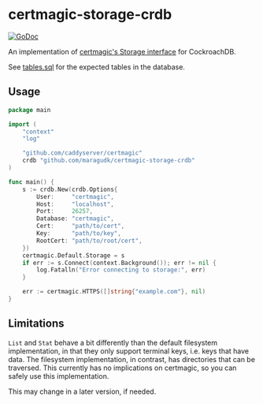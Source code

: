 # certmagic-storage-crdb

[![GoDoc](https://godoc.org/github.com/maragudk/certmagic-storage-crdb?status.svg)](https://godoc.org/github.com/maragudk/certmagic-storage-crdb)

An implementation of [certmagic's Storage interface](https://pkg.go.dev/github.com/caddyserver/certmagic#Storage) for CockroachDB.

See [tables.sql](tables.sql) for the expected tables in the database.

## Usage

```go
package main

import (
	"context"
	"log"

	"github.com/caddyserver/certmagic"
	crdb "github.com/maragudk/certmagic-storage-crdb"
)

func main() {
	s := crdb.New(crdb.Options{
		User:     "certmagic",
		Host:     "localhost",
		Port:     26257,
		Database: "certmagic",
		Cert:     "path/to/cert",
		Key:      "path/to/key",
		RootCert: "path/to/root/cert",
	})
	certmagic.Default.Storage = s
	if err := s.Connect(context.Background()); err != nil {
		log.Fatalln("Error connecting to storage:", err)
	}

	err := certmagic.HTTPS([]string{"example.com"}, nil)
}
```

## Limitations

`List` and `Stat` behave a bit differently than the default filesystem implementation,
in that they only support terminal keys, i.e. keys that have data.
The filesystem implementation, in contrast, has directories that can be traversed.
This currently has no implications on certmagic, so you can safely use this implementation.

This may change in a later version, if needed.
